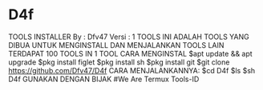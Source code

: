 # D4f
TOOLS INSTALLER  By : Dfv47 Versi : 1  TOOLS INI ADALAH TOOLS YANG DIBUA UNTUK MENGINSTALL DAN  MENJALANKAN TOOLS LAIN   TERDAPAT 100 TOOLS IN 1 TOOL  CARA MENGINSTAL  $apt update &amp;&amp; apt upgrade $pkg install figlet $pkg install sh $pkg install git $git clone https://github.com/Dfv47/D4f  CARA MENJALANKANNYA:  $cd D4f $ls $sh D4f  GUNAKAN DENGAN BIJAK #We Are Termux Tools-ID
